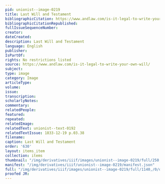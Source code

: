 ```yaml
---
pid: unionist--image-0219
title: Last Will and Testament
bibliographicCitation: https://www.andlaw.com/is-it-legal-to-write-your-own-will/
bibliographicCitationRepublished: 
fullIssueSequenceNumber: 
creator: 
dateCreated: 
description: Last Will and Testament
language: English
publisher: 
IsPartOf: 
rights: No restrictions listed
source: https://www.andlaw.com/is-it-legal-to-write-your-own-will/
subject: 
type: image
category: Image
articleType: 
volume: 
issue: 
transcription: 
scholarlyNotes: 
commentary: 
relatedPeople: 
featured: 
repeated: 
relatedImage: 
relatedText: unionist--text-0192
relatedTextIssue: 1833-12-19 p.03.38
filename: 
caption: Last Will and Testament
order: '630'
layout: items_item
collection: items
thumbnail: "/img/derivatives/iiif/images/unionist--image-0219/full/250,/0/default.jpg"
manifest: "/img/derivatives/iiif/unionist--image-0219/manifest.json"
full: "/img/derivatives/iiif/images/unionist--image-0219/full/1140,/0/default.jpg"
proofed JR: 
---
```


